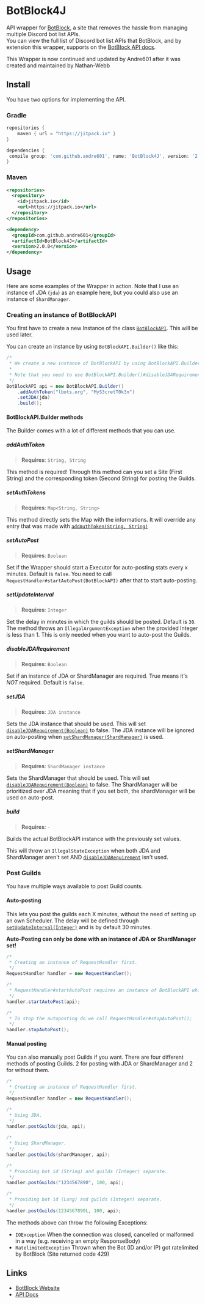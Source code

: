 [BotBlock]: https://botblock.org
[api]: https://botblock.org/api/docs

[BotBlockAPI]: https://github.com/Andre601/BotBlock4J/blob/master/src/main/java/com/nathanwebb/BotBlock4J/BotBlockAPI.java

# BotBlock4J

API wrapper for [BotBlock], a site that removes the hassle from managing multiple Discord bot list APIs.  
You can view the full list of Discord bot list APIs that BotBlock, and by extension this wrapper, supports on the [BotBlock API docs][api].

This Wrapper is now continued and updated by Andre601 after it was created and maintained by Nathan-Webb

## Install
You have two options for implementing the API.

### Gradle
```gradle
repositories {
    maven { url = "https://jitpack.io" }
}

dependencies {
 compile group: 'com.github.andre601', name: 'BotBlock4J', version: '2.0.0'
}
```

### Maven
```xml
<repositories>
  <repository>
    <id>jitpack.io</id>
    <url>https://jitpack.io</url>
  </repository>
</repositories>

<dependency>
  <groupId>com.github.andre601</groupId>
  <artifactId>BotBlock4J</artifactId>
  <version>2.0.0</version>
</dependency>
```

## Usage
Here are some examples of the Wrapper in action.
Note that I use an instance of JDA (`jda`) as an example here, but you could also use an instance of `ShardManager`.

### Creating an instance of BotBlockAPI
You first have to create a new Instance of the class [`BotBlockAPI`][BotBlockAPI].
This will be used later.

You can create an instance by using `BotBlockAPI.Builder()` like this:
```java
/*
 * We create a new instance of BotBlockAPI by using BotBlockAPI.Builder here.
 *
 * Note that you need to use BotBlockAPI.Builder()#disableJDARequirement() when not providing a JDA instance.
 */
BotBlockAPI api = new BotBlockAPI.Builder()
    .addAuthToken("lbots.org", "MyS3cretT0k3n")
    .setJDA(jda)
    .build();
```

#### BotBlockAPI.Builder methods
The Builder comes with a lot of different methods that you can use.

##### addAuthToken
> **Requires**: `String, String`

This method is required!
Through this method can you set a Site (First String) and the corresponding token (Second String) for posting the Guilds.

##### setAuthTokens
> **Requires**: `Map<String, String>`

This method directly sets the Map with the informations.
It will override any entry that was made with [`addAuthToken(String, String)`](#addAuthToken)

##### setAutoPost
> **Requires**: `Boolean`

Set if the Wrapper should start a Executor for auto-posting stats every x minutes. Default is `false`.
You need to call `RequestHandler#startAutoPost(BotBlockAPI)` after that to start auto-posting.

##### setUpdateInterval
> **Requires**: `Integer`

Set the delay in minutes in which the guilds should be posted. Default is `30`.
The method throws an `IllegalArgumentException` when the provided Integer is less than 1.
This is only needed when you want to auto-post the Guilds.

##### disableJDARequirement
> **Requires**: `Boolean`

Set if an instance of JDA or ShardManager are required. True means it's *NOT* required. Default is `false`.

##### setJDA
> **Requires**: `JDA instance`

Sets the JDA instance that should be used.
This will set [`disableJDARequirement(Boolean)`](#disableJDARequirement) to false.
The JDA instance will be ignored on auto-posting when [`setShardManager(ShardManager)`](#setShardManager) is used.

##### setShardManager
> **Requires**: `ShardManager instance`

Sets the ShardManager that should be used.
This will set [`disableJDARequirement(Boolean)`](#disableJDARequirement) to false.
The ShardManager will be prioritized over JDA meaning that if you set both, the shardManager will be used on auto-post.

##### build
> **Requires**: `-`

Builds the actual BotBlockAPI instance with the previously set values.

This will throw an `IllegalStateException` when both JDA and ShardManager aren't set AND [`disableJDARequirement`](#disableJDARequirement) isn't used.

### Post Guilds
You have multiple ways available to post Guild counts.

#### Auto-posting
This lets you post the guilds each X minutes, without the need of setting up an own Scheduler.
The delay will be defined through [`setUpdateInterval(Integer)`](#setUpdateInterval) and is by default 30 minutes.

**Auto-Posting can only be done with an instance of JDA or ShardManager set!**
```java
/*
 * Creating an instance of RequestHandler first.
 */
RequestHandler handler = new RequestHandler();

/*
 * RequestHandler#startAutoPost requires an instance of BotBlockAPI which we made above
 */
handler.startAutoPost(api);

/*
 * To stop the autoposting do we call RequestHandler#stopAutoPost();
 */
handler.stopAutoPost();
```

#### Manual posting
You can also manually post Guilds if you want.
There are four different methods of posting Guilds. 2 for posting with JDA or ShardManager and 2 for without them.
```java
/*
 * Creating an instance of RequestHandler first.
 */
RequestHandler handler = new RequestHandler();

/*
 * Using JDA.
 */
handler.postGuilds(jda, api);

/*
 * Using ShardManager.
 */
handler.postGuilds(shardManager, api);

/*
 * Providing bot id (String) and guilds (Integer) separate.
 */
handler.postGuilds("1234567890", 100, api);

/*
 * Providing bot id (Long) and guilds (Integer) separate.
 */
handler.postGuilds(1234567890L, 100, api);
```

The methods above can throw the following Exceptions:
- `IOException`
When the connection was closed, cancelled or malformed in a way (e.g. receiving an empty ResponseBody)
- `RatelimitedException`
Thrown when the Bot (ID and/or IP) got ratelimited by BotBlock (Site returned code 429)

## Links
- [BotBlock Website][BotBlock]
- [API Docs][api]